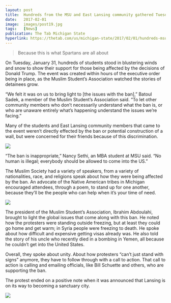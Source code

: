 ```yaml
---
layout: post
title:  Hundreds from the MSU and East Lansing community gathered Tuesday to protest the ban and the wall
date:   2017-02-01
image:  images/post19.jpg
tags:   [News]
publication: The Tab Michigan State
hyperlink: https://thetab.com/us/michigan-state/2017/02/01/hundreds-msu-east-lansing-community-gathered-tuesday-protest-ban-wall-5529
---
```

>Because this is what Spartans are all about

On Tuesday, January 31, hundreds of students stood in blustering winds and snow to show their support for those being affected by the decisions of Donald Trump. The event was created within hours of the executive order being in place, as the Muslim Student’s Association watched the stories of detainees grow.

“We felt it was on us to bring light to [the issues with the ban],” Batoul Sadek, a member of the Muslim Student’s Association said. “To let other community members who don’t necessarily understand what the ban is, or who are unaware entirely what’s happening understand the issues we’re facing.”

Many of the students and East Lansing community members that came to the event weren’t directly effected by the ban or potential construction of a wall, but were concerned for their friends because of this discrimination.

![]({{site.baseurl}}/images/post19_1.jpg)

“The ban is inappropriate,” Nancy Sethi, an MBA student at MSU said. “No human is illegal; everybody should be allowed to come into the US.”

The Muslim Society had a variety of speakers, from a variety of nationalities, race, and religions speak about how they were being affected by the ban. An advocate of the Native American tribes in Michigan encouraged attendees, through a poem, to stand up for one another, because they’ll be the people who can help when it’s your time of need.

![]({{site.baseurl}}/images/post19_2.jpg)

The president of the Muslim Student’s Association, Ibrahim Abdoulahi, brought to light the global issues that come along with this ban. He noted how the protesters were standing outside freezing, but at least they could go home and get warm; in Syria people were freezing to death. He spoke about how difficult and expensive getting visas already was. He also told the story of his uncle who recently died in a bombing in Yemen, all because he couldn’t get into the United States.

Overall, they spoke about unity. About how protesters “can’t just stand with signs” anymore, they have to follow through with a call to action. That call to action is calling and emailing officials, like Bill Schuette and others, who are supporting the ban.

The protest ended on a positive note when it was announced that Lansing is on its way to becoming a sanctuary city.

![]({{site.baseurl}}/images/post19_3.jpg)

